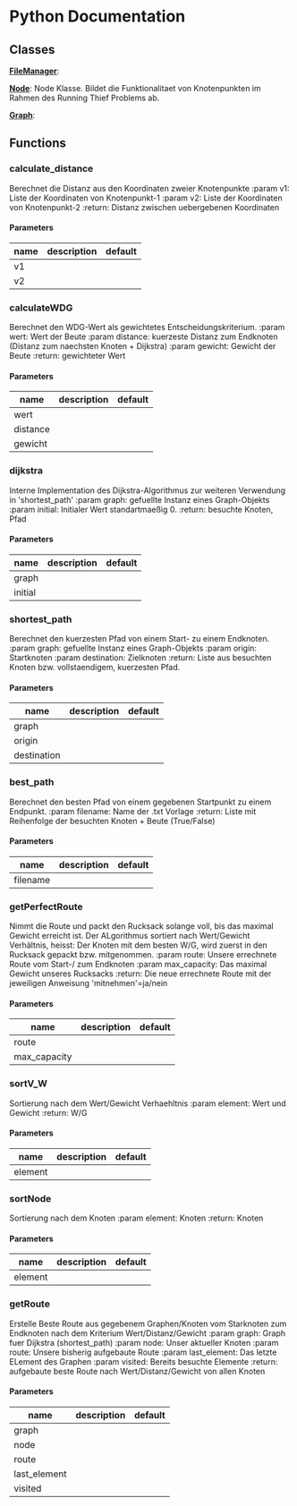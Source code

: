 # Python Documentation

## Classes

**[FileManager](FileManager.md)**: 

**[Node](Node.md)**: Node Klasse. Bildet die Funktionalitaet von Knotenpunkten im Rahmen des Running Thief Problems ab. 

**[Graph](Graph.md)**: 


## Functions

### calculate_distance


Berechnet die Distanz aus den Koordinaten zweier Knotenpunkte :param v1: Liste der Koordinaten von Knotenpunkt-1 :param v2: Liste der Koordinaten von Knotenpunkt-2 :return: Distanz zwischen uebergebenen Koordinaten 
#### Parameters
name | description | default
--- | --- | ---
v1 |  | 
v2 |  | 





### calculateWDG


Berechnet den WDG-Wert als gewichtetes Entscheidungskriterium. :param wert: Wert der Beute :param distance: kuerzeste Distanz zum Endknoten (Distanz zum naechsten Knoten + Dijkstra) :param gewicht: Gewicht der Beute :return: gewichteter Wert 
#### Parameters
name | description | default
--- | --- | ---
wert |  | 
distance |  | 
gewicht |  | 





### dijkstra


Interne Implementation des Dijkstra-Algorithmus zur weiteren Verwendung in 'shortest_path' :param graph: gefuellte Instanz eines Graph-Objekts :param initial: Initialer Wert standartmaeßig 0. :return: besuchte Knoten, Pfad 
#### Parameters
name | description | default
--- | --- | ---
graph |  | 
initial |  | 





### shortest_path


Berechnet den kuerzesten Pfad von einem Start- zu einem Endknoten. :param graph: gefuellte Instanz eines Graph-Objekts :param origin: Startknoten :param destination: Zielknoten :return: Liste aus besuchten Knoten bzw. vollstaendigem, kuerzesten Pfad. 
#### Parameters
name | description | default
--- | --- | ---
graph |  | 
origin |  | 
destination |  | 





### best_path


Berechnet den besten Pfad von einem gegebenen Startpunkt zu einem Endpunkt. :param filename: Name der .txt Vorlage :return: Liste mit Reihenfolge der besuchten Knoten + Beute (True/False) 
#### Parameters
name | description | default
--- | --- | ---
filename |  | 





### getPerfectRoute


Nimmt die Route und packt den Rucksack solange voll, bis das maximal Gewicht erreicht ist. Der ALgorithmus sortiert nach Wert/Gewicht Verhältnis, heisst: Der Knoten mit dem besten W/G, wird zuerst in den Rucksack gepackt bzw. mitgenommen. :param route: Unsere errechnete Route vom Start-/ zum Endknoten :param max_capacity: Das maximal Gewicht unseres Rucksacks :return: Die neue errechnete Route mit der jeweiligen Anweisung 'mitnehmen'=ja/nein 
#### Parameters
name | description | default
--- | --- | ---
route |  | 
max_capacity |  | 





### sortV_W


Sortierung nach dem Wert/Gewicht Verhaehltnis :param element: Wert und Gewicht :return: W/G 
#### Parameters
name | description | default
--- | --- | ---
element |  | 





### sortNode


Sortierung nach dem Knoten :param element: Knoten :return: Knoten 
#### Parameters
name | description | default
--- | --- | ---
element |  | 





### getRoute


Erstelle Beste Route aus gegebenem Graphen/Knoten vom Starknoten zum Endknoten nach dem Kriterium Wert/Distanz/Gewicht :param graph: Graph fuer Dijkstra (shortest_path) :param node: Unser aktueller Knoten :param route: Unsere bisherig aufgebaute Route :param last_element: Das letzte ELement des Graphen :param visited: Bereits besuchte Elemente :return: aufgebaute beste Route nach Wert/Distanz/Gewicht von allen Knoten 
#### Parameters
name | description | default
--- | --- | ---
graph |  | 
node |  | 
route |  | 
last_element |  | 
visited |  | 




